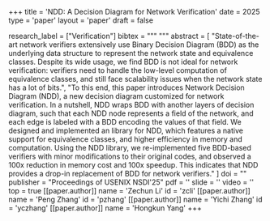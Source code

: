 +++
title = 'NDD: A Decision Diagram for Network Verification'
date = 2025
type = 'paper'
layout = 'paper'
draft = false

research_label = ["Verification"]
bibtex = """
"""
abstract = [
  "State-of-the-art network verifiers extensively use Binary Decision Diagram (BDD) as the underlying data structure to represent the network state and equivalence classes. Despite its wide usage, we find BDD is not ideal for network verification: verifiers need to handle the low-level computation of equivalence classes, and still face scalability issues when the network state has a lot of bits.",
  "To this end, this paper introduces Network Decision Diagram (NDD), a new decision diagram customized for network verification. In a nutshell, NDD wraps BDD with another layers of decision diagram, such that each NDD node represents a field of the network, and each edge is labeled with a BDD encoding the values of that field. We designed and implemented an library for NDD, which features a native support for equivalence classes, and higher efficiency in memory and computation. Using the NDD library, we re-implemented five BDD-based verifiers with minor modifications to their original codes, and observed a 100x reduction in memory cost and 100x speedup. This indicates that NDD provides a drop-in replacement of BDD for network verifiers."
]
doi = ""
publisher = "Proceedings of USENIX NSDI'25"
pdf = ''
slide = ''
video = ''
top = true
[[paper.author]]
    name = 'Zechun Li'
    id = 'zcli'
[[paper.author]]
    name = 'Peng Zhang'
    id = 'pzhang'
[[paper.author]]
    name = 'Yichi Zhang'
    id = 'yczhang'
[[paper.author]]
    name = 'Hongkun Yang'
+++
